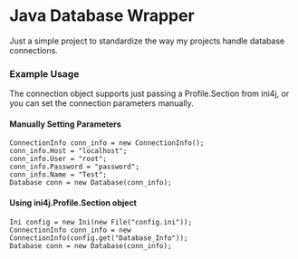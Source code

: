 # Java Database Wrapper
Just a simple project to standardize the way my projects handle database connections. 

### Example Usage
The connection object supports just passing a Profile.Section from ini4j, or you can set the connection parameters manually.
#### Manually Setting Parameters
	ConnectionInfo conn_info = new ConnectionInfo();
	conn_info.Host = "localhost";
	conn_info.User = "root";
	conn_info.Password = "password";
	conn_info.Name = "Test";
	Database conn = new Database(conn_info);
            
#### Using ini4j.Profile.Section object
	Ini config = new Ini(new File("config.ini"));
	ConnectionInfo conn_info = new ConnectionInfo(config.get("Database_Info"));
	Database conn = new Database(conn_info);
